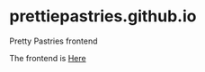 # prettiepastries.github.io
Pretty Pastries frontend

The frontend is [Here](https://jod35.github.io/prettiepastries.github.io/)
